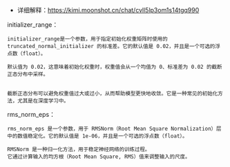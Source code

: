 

- 详细解释：https://kimi.moonshot.cn/chat/cvll5lp3om1s14tgq990



initializer_range：

```
initializer_range是一个参数，用于指定初始化权重矩阵时使用的 truncated_normal_initializer 的标准差。它的默认值是 0.02，并且是一个可选的浮点数（float）。

默认值为 0.02，这意味着初始化权重时，权重值会从一个均值为 0、标准差为 0.02 的截断正态分布中采样。


截断正态分布可以避免权重值过大或过小，从而帮助模型更快地收敛。它是一种常见的初始化方法，尤其是在深度学习中。

```

rms_norm_eps：

```
rms_norm_eps 是一个参数，用于 RMSNorm（Root Mean Square Normalization）层中的数值稳定化。它的默认值是 1e-06，并且是一个可选的浮点数（float）。

RMSNorm 是一种归一化方法，用于稳定神经网络的训练过程。
它通过计算输入的均方根（Root Mean Square, RMS）值来调整输入的尺度。




```

